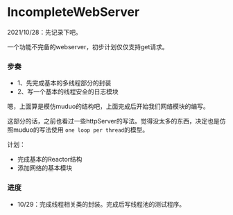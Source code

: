 # IncompleteWebServer      
2021/10/28：先记录下吧。      

一个功能不完备的webserver，初步计划仅仅支持get请求。    

### 步奏
* 1、先完成基本的多线程部分的封装
* 2、写一个基本的线程安全的日志模块

嗯，上面算是模仿muduo的结构吧，上面完成后开始我们网络模块的编写。

这部分的话，之前也看过一些httpServer的写法。觉得没太多的东西，决定也是仿照muduo的写法使用
`one loop per thread`的模型。

计划：      
* 完成基本的Reactor结构
* 添加网络的基本模块

### 进度
* 10/29：完成线程相关类的封装。完成后写线程池的测试程序。       